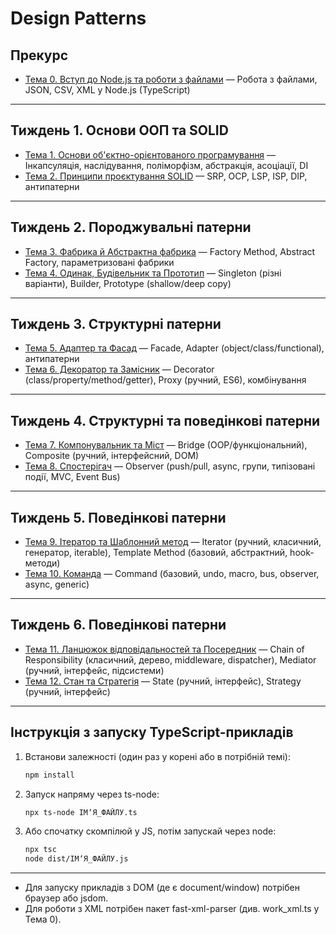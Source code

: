 # Design Patterns

## Прекурс

- [Тема 0. Вступ до Node.js та роботи з файлами](./Topic_00_Base_NodeJS/) — Робота з файлами, JSON, CSV, XML у Node.js (TypeScript)

---

## Тиждень 1. Основи ООП та SOLID

- [Тема 1. Основи об'єктно-орієнтованого програмування](./Topic_01_Base_OOP/) — Інкапсуляція, наслідування, поліморфізм, абстракція, асоціації, DI
- [Тема 2. Принципи проєктування SOLID](./Topic_02_SOLID_Design_Principles/) — SRP, OCP, LSP, ISP, DIP, антипатерни

---

## Тиждень 2. Породжувальні патерни

- [Тема 3. Фабрика й Абстрактна фабрика](./Topic_03_Factory_Method/) — Factory Method, Abstract Factory, параметризовані фабрики
- [Тема 4. Одинак, Будівельник та Прототип](./Topic_04_Singleton_Builder_Prototype/) — Singleton (різні варіанти), Builder, Prototype (shallow/deep copy)

---

## Тиждень 3. Структурні патерни

- [Тема 5. Адаптер та Фасад](./Topic_05_Facade_Adapter/) — Facade, Adapter (object/class/functional), антипатерни
- [Тема 6. Декоратор та Замісник](./Topic_06_Decorator_Proxy/) — Decorator (class/property/method/getter), Proxy (ручний, ES6), комбінування

---

## Тиждень 4. Структурні та поведінкові патерни

- [Тема 7. Компонувальник та Міст](./Topic_07_Bridge_Composite/) — Bridge (OOP/функціональний), Composite (ручний, інтерфейсний, DOM)
- [Тема 8. Спостерігач](./Topic_08_Observer/) — Observer (push/pull, async, групи, типізовані події, MVC, Event Bus)

---

## Тиждень 5. Поведінкові патерни

- [Тема 9. Ітератор та Шаблонний метод](./Topic_09_Iterator_Template-Method/) — Iterator (ручний, класичний, генератор, iterable), Template Method (базовий, абстрактний, hook-методи)
- [Тема 10. Команда](./Topic_10_Command/) — Command (базовий, undo, macro, bus, observer, async, generic)

---

## Тиждень 6. Поведінкові патерни

- [Тема 11. Ланцюжок відповідальностей та Посередник](./Topic_11_CoR_Mediator/) — Chain of Responsibility (класичний, дерево, middleware, dispatcher), Mediator (ручний, інтерфейс, підсистеми)
- [Тема 12. Стан та Стратегія](./Topic_12_State_Strategy/) — State (ручний, інтерфейс), Strategy (ручний, інтерфейс)

---

## Інструкція з запуску TypeScript-прикладів

1. Встанови залежності (один раз у корені або в потрібній темі):
   ```bash
   npm install
   ```
2. Запуск напряму через ts-node:
   ```bash
   npx ts-node ІМʼЯ_ФАЙЛУ.ts
   ```
3. Або спочатку скомпілюй у JS, потім запускай через node:
   ```bash
   npx tsc
   node dist/ІМʼЯ_ФАЙЛУ.js
   ```

---

- Для запуску прикладів з DOM (де є document/window) потрібен браузер або jsdom.
- Для роботи з XML потрібен пакет fast-xml-parser (див. work_xml.ts у Тема 0).
